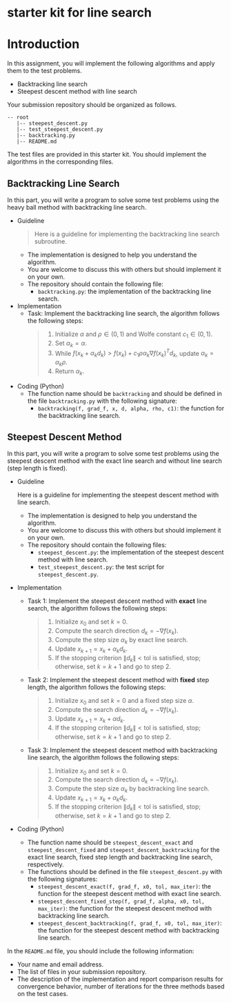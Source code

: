 # starter kit for line search

# Introduction 
In this assignment, you will implement the following algorithms and apply them to the test problems. 

- Backtracking line search
- Steepest descent method with line search

Your submission repository should be organized as follows.

```
-- root
   |-- steepest_descent.py
   |-- test_steepest_descent.py
   |-- backtracking.py
   |-- README.md
```

The test files are provided in this starter kit. You should implement the algorithms in the corresponding files. 

## Backtracking Line Search
In this part, you will write a program to solve some test problems using the heavy ball method with backtracking line search. 

- Guideline
  > Here is a guideline for implementing the backtracking line search subroutine.
  - The implementation is designed to help you understand the algorithm.
  - You are welcome to discuss this with others but should implement it on your own. 
  - The repository should contain the following file:
    - `backtracking.py`: the implementation of the backtracking line search.
- Implementation
  - Task: Implement the backtracking line search, the algorithm follows the following steps:
    > 1. Initialize $\alpha$ and $\rho\in(0,1)$ and Wolfe constant $c_1\in (0, 1)$.
    > 2. Set $\alpha_k = \alpha$.
    > 3. While $f(x_k + \alpha_k d_k) > f(x_k) + c_1 \rho\alpha_k \nabla f(x_k)^T d_k$, update $\alpha_k = \alpha_k \rho$.
    > 4. Return $\alpha_k$.
- Coding (Python)
  - The function name should be `backtracking` and should be defined in the file `backtracking.py` with the following signature:
    - `backtracking(f, grad_f, x, d, alpha, rho, c1)`: the function for the backtracking line search.


## Steepest Descent Method
In this part, you will write a program to solve some test problems using the steepest descent method with the exact line search and without line search (step length is fixed). 

- Guideline

  Here is a guideline for implementing the steepest descent method with line search.
  - The implementation is designed to help you understand the algorithm.
  - You are welcome to discuss this with others but should implement it on your own. 
  - The repository should contain the following files:
    - `steepest_descent.py`: the implementation of the steepest descent method with line search.
    - `test_steepest_descent.py`: the test script for `steepest_descent.py`.
- Implementation
  - Task 1: Implement the steepest descent method with **exact** line search, the algorithm follows the following steps:
    > 1. Initialize $x_0$ and set $k=0$.
    > 2. Compute the search direction $d_k = -\nabla f(x_k)$.
    > 3. Compute the step size $\alpha_k$ by exact line search.
    > 4. Update $x_{k+1} = x_k + \alpha_k d_k$.
    > 5. If the stopping criterion $\|d_k\|<\text{tol}$ is satisfied, stop; otherwise, set $k=k+1$ and go to step 2. 
  - Task 2: Implement the steepest descent method with **fixed** step length, the algorithm follows the following steps:
    > 1. Initialize $x_0$ and set $k=0$ and a fixed step size $\alpha$.
    > 2. Compute the search direction $d_k = -\nabla f(x_k)$.
    > 3. Update $x_{k+1} = x_k + \alpha d_k$.
    > 4. If the stopping criterion $\|d_k\|<\text{tol}$ is satisfied, stop; otherwise, set $k=k+1$ and go to step 2.
  - Task 3: Implement the steepest descent method with backtracking line search, the algorithm follows the following steps:
    > 1. Initialize $x_0$ and set $k=0$.
    > 2. Compute the search direction $d_k = -\nabla f(x_k)$.
    > 3. Compute the step size $\alpha_k$ by backtracking line search.
    > 4. Update $x_{k+1} = x_k + \alpha_k d_k$.
    > 5. If the stopping criterion $\|d_k\|<\text{tol}$ is satisfied, stop; otherwise, set $k=k+1$ and go to step 2.
- Coding (Python)
  - The function name should be `steepest_descent_exact` and `steepest_descent_fixed` and `steepest_descent_backtracking` for the exact line search, fixed step length and backtracking line search, respectively.
  - The functions should be defined in the file `steepest_descent.py` with the following signatures:
    - `steepest_descent_exact(f, grad_f, x0, tol, max_iter)`: the function for the steepest descent method with exact line search.
    - `steepest_descent_fixed_step(f, grad_f, alpha, x0, tol, max_iter)`: the function for the steepest descent method with backtracking line search. 
    - `steepest_descent_backtracking(f, grad_f, x0, tol, max_iter)`: the function for the steepest descent method with backtracking line search.

In the ``README.md`` file, you should include the following information:
- Your name and email address.
- The list of files in your submission repository.
- The description of the implementation and report comparison results for convergence behavior, number of iterations for the three methods based on the test cases.